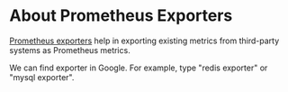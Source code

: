 # About Prometheus Exporters

[Prometheus exporters](https://prometheus.io/docs/instrumenting/exporters/) help in exporting existing metrics from third-party systems as Prometheus metrics.

We can find exporter in Google. For example, type "redis exporter" or "mysql exporter".
